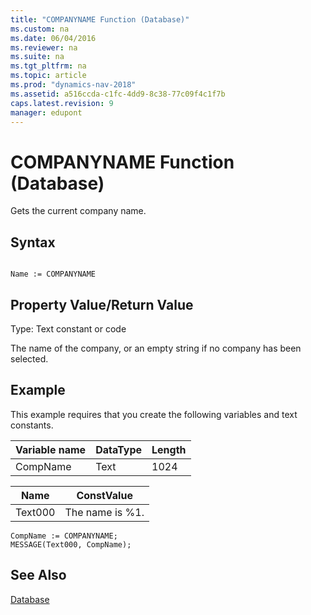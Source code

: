 ```yaml
---
title: "COMPANYNAME Function (Database)"
ms.custom: na
ms.date: 06/04/2016
ms.reviewer: na
ms.suite: na
ms.tgt_pltfrm: na
ms.topic: article
ms.prod: "dynamics-nav-2018"
ms.assetid: a516ccda-c1fc-4dd9-8c38-77c09f4c1f7b
caps.latest.revision: 9
manager: edupont
---
```

# COMPANYNAME Function (Database)
Gets the current company name.  
  
## Syntax  
  
```  
  
Name := COMPANYNAME  
```  
  
## Property Value/Return Value  
 Type: Text constant or code  
  
 The name of the company, or an empty string if no company has been selected.  
  
## Example  
 This example requires that you create the following variables and text constants.  
  
|Variable name|DataType|Length|  
|-------------------|--------------|------------|  
|CompName|Text|1024|  
  
|Name|ConstValue|  
|----------|----------------|  
|Text000|The name is %1.|  
  
```  
CompName := COMPANYNAME;  
MESSAGE(Text000, CompName);  
```  
  
## See Also  
 [Database](Database.md)